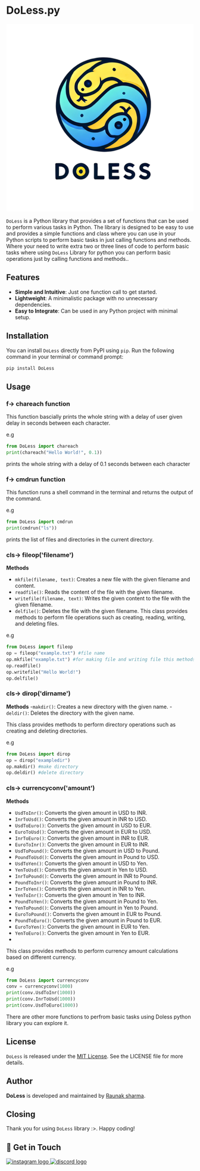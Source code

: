# DoLess.py
![Doless ss](https://github.com/CoderRony955/DoLess/blob/master/img/DoLess.png)

`DoLess` is a Python library that provides a set of functions that can be used to perform various tasks in Python.
The library is designed to be easy to use and provides a simple functions and class where you can use in your Python scripts to perform basic tasks in just calling functions and methods. Where your need to write extra two or three lines of code to perform basic tasks where using `DoLess` Library for python you can perform basic operations just by calling functions and methods..

## Features
- **Simple and Intuitive**: Just one function call to get started.
- **Lightweight**: A minimalistic package with no unnecessary dependencies.
- **Easy to Integrate**: Can be used in any Python project with minimal setup.

## Installation

You can install `DoLess` directly from PyPI using `pip`. Run the following command in your terminal or command prompt:

```bash
pip install DoLess
```
## Usage

### f-> chareach function
This function bascially prints the whole string with a delay of user given delay in seconds between each character.

e.g
```python
from DoLess import chareach
print(chareach("Hello World!", 0.1)) 
```
prints the whole string with a delay of 0.1 seconds between each character

### f-> cmdrun function
This function runs a shell command in the terminal and returns the output of the command.

e.g
```python
from DoLess import cmdrun
print(cmdrun("ls"))
```
prints the list of files and directories in the current directory.

### cls-> fileop('filename')
**Methods**
- `mkfile(filename, text)`: Creates a new file with the given filename and content.
- `readfile()`: Reads the content of the file with the given filename.
- `writefile(filename, text)`: Writes the given content to the file with the given filename.
- `delfile()`: Deletes the file with the given filename.
This class provides methods to perform file operations such as creating, reading, writing, and deleting files.

e.g
```python
from DoLess import fileop
op = fileop("example.txt") #file name
op.mkfile("example.txt") #for making file and writing file this methods take one argument which is file content or text
op.readfile()
op.writefile("Hello World!")
op.delfile()
```
### cls-> dirop('dirname')
**Methods**
-`makdir()`: Creates a new directory with the given name.
-`deldir()`: Deletes the directory with the given name.

This class provides methods to perform directory operations such as creating and deleting directories.

e.g
```python
from DoLess import dirop
op = dirop("exampledir")
op.makdir() #make directory
op.deldir() #delete directory
```
### cls-> currencyconv('amount')
**Methods**
- `UsdToInr()`: Converts the given amount in USD to INR.
- `InrToUsd()`: Converts the given amount in INR to USD.
- `UsdToEuro()`: Converts the given amount in USD to EUR.
- `EuroToUsd()`: Converts the given amount in EUR to USD.
- `InrToEuro()`: Converts the given amount in INR to EUR.
- `EuroToInr()`: Converts the given amount in EUR to INR.
- `UsdToPound()`: Converts the given amount in USD to Pound.
- `PoundToUsd()`: Converts the given amount in Pound to USD.
- `UsdToYen()`: Converts the given amount in USD to Yen.
- `YenToUsd()`: Converts the given amount in Yen to USD.
- `InrToPound()`: Converts the given amount in INR to Pound.
- `PoundToInr()`: Converts the given amount in Pound to INR.
- `InrToYen()`: Converts the given amount in INR to Yen.
- `YenToInr()`: Converts the given amount in Yen to INR.
- `PoundToYen()`: Converts the given amount in Pound to Yen.
- `YenToPound()`: Converts the given amount in Yen to Pound.
- `EuroToPound()`: Converts the given amount in EUR to Pound.
- `PoundToEuro()`: Converts the given amount in Pound to EUR.
- `EuroToYen()`: Converts the given amount in EUR to Yen.
- `YenToEuro()`: Converts the given amount in Yen to EUR.
- 
This class provides methods to perform currency amount calculations based on different currency.

e.g
```python
from DoLess import currencyconv
conv = currencyconv(1000)
print(conv.UsdToInr(1000))
print(conv.InrToUsd(1000))
print(conv.UsdToEuro(1000))
```
There are other more functions to perfrom basic tasks using Doless python library you can explore it.

## License
`DoLess` is released under the [MIT License](https://github.com/CoderRony955/DoLess/blob/master/LICENSE). See the LICENSE file for more details.


## Author
**DoLess** is developed and maintained by [Raunak sharma](https://github.com/CoderRony955).


## Closing
Thank you for using `DoLess` library :>. Happy coding!


## 📲 Get in Touch

<a href="https://www.instagram.com/__raunakk__/" target="_blank">
    <img src="https://img.shields.io/static/v1?message=Instagram&logo=instagram&label=&color=E4405F&logoColor=white&labelColor=&style=for-the-badge" height="35" alt="instagram logo"  />
  </a>
<a href="https://discord.gg/SK9k6mdzvP" target="_blank">
    <img src="https://img.shields.io/static/v1?message=Discord&logo=discord&label=&color=7289DA&logoColor=white&labelColor=&style=for-the-badge" height="35" alt="discord logo"  />
  </a>


